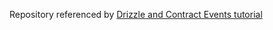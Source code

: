Repository referenced by [Drizzle and Contract Events tutorial](https://www.trufflesuite.com/guides/drizzle-and-contract-events)

